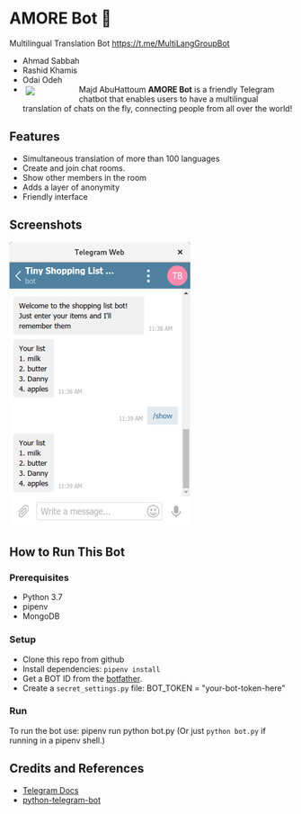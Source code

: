 # AMORE Bot 🤖
Multilingual Translation Bot <https://t.me/MultiLangGroupBot>
* Ahmad Sabbah
* Rashid Khamis
* Odai Odeh
* Majd AbuHattoum
<a href="https://t.me/MultiLangGroupBot"><img src="https://www.botcide.com/wp-content/uploads/2018/07/bot_icon_240_001-1.png" align="left" hspace="5" vspace="3" width="90"></a>
**AMORE Bot** is a friendly Telegram chatbot that enables users to have a multilingual translation of chats on the fly, connecting people from all over the world!
## Features
- Simultaneous translation of more than 100 languages
- Create and join chat rooms.
- Show other members in the room
- Adds a layer of anonymity
- Friendly interface 
## Screenshots
![SCREESHOT DECSRIPTION](screenshots/shopping-list-bot-1.png)
## How to Run This Bot
### Prerequisites
* Python 3.7
* pipenv
* MongoDB
### Setup
* Clone this repo from github
* Install dependencies: `pipenv install`
* Get a BOT ID from the [botfather](https://telegram.me/BotFather).
* Create a `secret_settings.py` file:
        BOT_TOKEN = "your-bot-token-here"
### Run
To run the bot use:
    pipenv run python bot.py
(Or just `python bot.py` if running in a pipenv shell.)
## Credits and References
* [Telegram Docs](https://core.telegram.org/bots)
* [python-telegram-bot](https://github.com/python-telegram-bot/python-telegram-bot)
